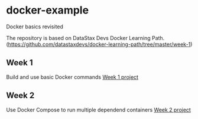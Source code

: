 # docker-example
Docker basics revisited

The repository is based on DataStax Devs Docker Learning Path. (https://github.com/datastaxdevs/docker-learning-path/tree/master/week-1)

## Week 1

Build and use basic Docker commands
[Week 1 project](docker-week-1/README.md)

## Week 2

Use Docker Compose to run multiple dependend containers
[Week 2 project](docker-compose-week-2/README.md)